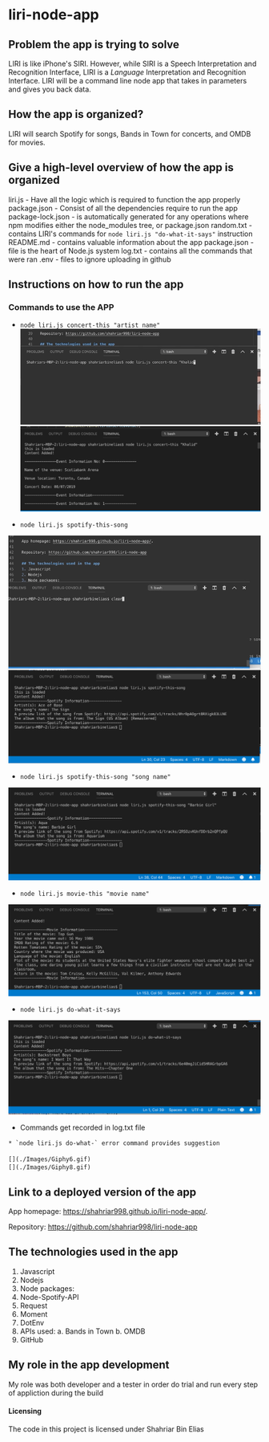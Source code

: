 # liri-node-app

## Problem the app is trying to solve
LIRI is like iPhone's SIRI. However, while SIRI is a Speech Interpretation and Recognition Interface, LIRI is a _Language_ Interpretation and Recognition Interface. LIRI will be a command line node app that takes in parameters and gives you back data.

## How the app is organized?

LIRI will search Spotify for songs, Bands in Town for concerts, and OMDB for movies.

## Give a high-level overview of how the app is organized
liri.js - Have all the logic which is required to function the app properly 
package.json - Consist of all the dependencies require to run the app
package-lock.json - is automatically generated for any operations where npm modifies either the node_modules tree, or package.json
random.txt - contains LIRI's commands for `node liri.js "do-what-it-says"` instruction 
README.md - contains valuable information about the app
package.json - file is the heart of Node.js system 
log.txt - contains all the commands that were ran
.env - files to ignore uploading in github

## Instructions on how to run the app

### Commands to use the APP

   * `node liri.js concert-this "artist name"`
   ![](./Images/Giphy1.gif)
   ![image](./Images/SC1.png)

   * `node liri.js spotify-this-song`

   ![](./Images/Giphy2.gif)
   ![image](./Images/SC2.png)

   * `node liri.js spotify-this-song "song name"`

   [](./Images/Giphy3.gif)
   ![image](./Images/SC3.png)

   * `node liri.js movie-this "movie name"`

   [](./Images/Giphy4.gif)
   ![image](./Images/SC4.png)


   * `node liri.js do-what-it-says`

   [](./Images/Giphy5.gif)
   ![image](./Images/SC5.png)
  

   * Commands get recorded in log.txt file
    [](./Images/Giphy7.gif)

    * `node liri.js do-what-` error command provides suggestion

    [](./Images/Giphy6.gif)
    [](./Images/Giphy8.gif)


## Link to a deployed version of the app

App homepage: https://shahriar998.github.io/liri-node-app/.

Repository: https://github.com/shahriar998/liri-node-app

## The technologies used in the app
1. Javascript
2. Nodejs
3. Node packages:
4. Node-Spotify-API
5. Request
6. Moment
7. DotEnv
8. APIs used:
    a. Bands in Town
    b. OMDB
9. GitHub

## My role in the app development

My role was both developer and a tester in order do trial and run every step of appliction during the build 

#### Licensing

The code in this project is licensed under Shahriar Bin Elias 






